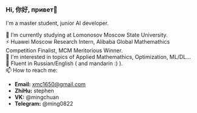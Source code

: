 ### Hi,  你好, привет👋

I'm a master student, junior AI developer.

🔭 I’m currently studying at Lomonosov Moscow State University.  
⚡ Huawei Moscow Research Intern, Alibaba Global Mathemathics Competition Finalist, MCM Meritorious Winner.  
🤔 I'm interested in topics of Applied Mathemathics, Optimization, ML/DL...  
💬 Fluent in Russian/English ( and mandarin :) ).  
📫 How to reach me: 
- **Email:** xmc1650@gmail.com
- **ZhiHu:** stephen
- **VK:** @mingchuan
- **Telegram:** @ming0822

<!--
**mmmiiinnnggg/mmmiiinnnggg** is a ✨ _special_ ✨ repository because its `README.md` (this file) appears on your GitHub profile.

Here are some ideas to get you started:

- 🔭 I’m currently working on ...
- 🌱 I’m currently learning ...
- 👯 I’m looking to collaborate on ...
- 🤔 I’m looking for help with ...
- 💬 Ask me about ...
- 📫 How to reach me: ...
- 😄 Pronouns: ...
- ⚡ Fun fact: ...
-->
